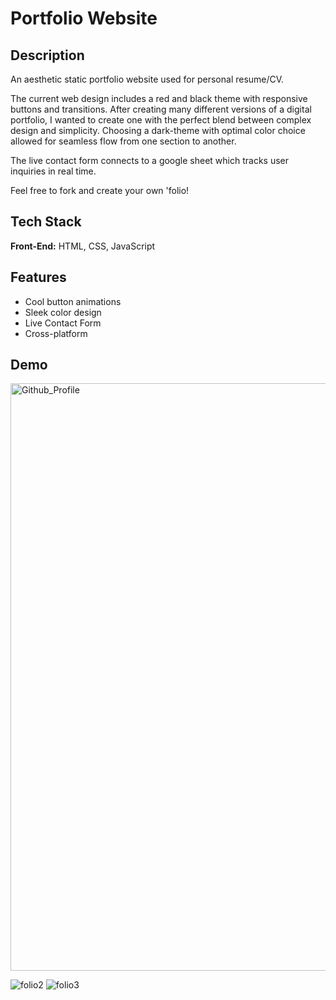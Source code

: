 
# Portfolio Website 



## Description
An aesthetic static portfolio website used for personal resume/CV. 

The current web design includes a red and black theme with responsive buttons and transitions. After creating many different versions of a digital portfolio, I wanted to create one with the perfect blend between complex design and simplicity. Choosing a dark-theme with optimal color choice allowed for seamless flow from one section to another.

The live contact form connects to a google sheet which tracks user inquiries in real time.

Feel free to fork and create your own 'folio!
## Tech Stack

**Front-End:** HTML, CSS, JavaScript

## Features

- Cool button animations
- Sleek color design
- Live Contact Form   
- Cross-platform

## Demo
<img width="940" alt="Github_Profile" src="https://github.com/UddamB/folio/assets/89602764/fa34414d-c7f0-46c2-9bda-c5720cf1c8fb">

![folio2](https://github.com/UddamB/Folio/assets/89602764/a991bffb-3367-45ac-8eaa-d689145d15c2)
![folio3](https://github.com/UddamB/Folio/assets/89602764/f184c655-42b8-4007-97d4-849ec666ddf2)

